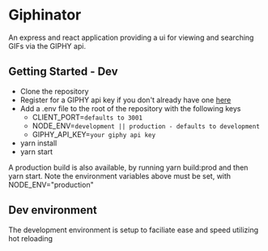 # Giphinator

An express and react application providing a ui for viewing and searching GIFs via the GIPHY api.

## Getting Started - Dev

* Clone the repository
* Register for a GIPHY api key if you don't already have one [here](https://developers.giphy.com/dashboard/)
* Add a .env file to the root of the repository with the following keys
  * CLIENT_PORT=`defaults to 3001`
  * NODE_ENV=`development || production - defaults to development`
  * GIPHY_API_KEY=`your giphy api key`
* yarn install
* yarn start

A production build is also available, by running yarn build:prod and then yarn start. Note the environment variables above must be set, with NODE_ENV="production"

## Dev environment

The development environment is setup to faciliate ease and speed utilizing hot reloading
